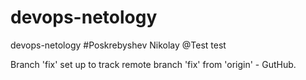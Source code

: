 # devops-netology
devops-netology
#Poskrebyshev Nikolay
@Test test

Branch 'fix' set up to track remote branch 'fix' from 'origin' - GutHub.


